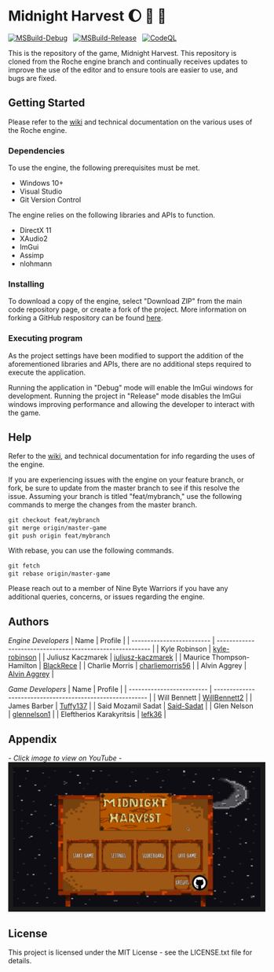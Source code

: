 # Midnight Harvest :moon: :tomato: :corn:

[![MSBuild-Debug](https://github.com/Nine-Byte-Warriors/midnight-harvest/actions/workflows/msbuild-debug.yml/badge.svg)](https://github.com/Nine-Byte-Warriors/midnight-harvest/actions/workflows/msbuild-debug.yml)
&nbsp;
[![MSBuild-Release](https://github.com/Nine-Byte-Warriors/midnight-harvest/actions/workflows/msbuild-release.yml/badge.svg)](https://github.com/Nine-Byte-Warriors/midnight-harvest/actions/workflows/msbuild-release.yml)
&nbsp;
[![CodeQL](https://github.com/Nine-Byte-Warriors/midnight-harvest/actions/workflows/codeql.yml/badge.svg)](https://github.com/Nine-Byte-Warriors/midnight-harvest/actions/workflows/codeql.yml)

This is the repository of the game, Midnight Harvest. This repository is cloned from the Roche engine branch and continually receives updates to improve the use of the editor and to ensure tools are easier to use, and bugs are fixed.

## Getting Started

Please refer to the [wiki](https://github.com/Nine-Byte-Warriors/roche-engine/wiki) and technical documentation on the various uses of the Roche engine.

### Dependencies

To use the engine, the following prerequisites must be met.
* Windows 10+
* Visual Studio
* Git Version Control

The engine relies on the following libraries and APIs to function.
* DirectX 11
* XAudio2
* ImGui
* Assimp
* nlohmann

### Installing

To download a copy of the engine, select "Download ZIP" from the main code repository page, or create a fork of the project. More information on forking a GitHub respository can be found [here](https://www.youtube.com/watch?v=XTolZqmZq6s).

### Executing program

As the project settings have been modified to support the addition of the aforementioned libraries and APIs, there are no additional steps required to execute the application.

Running the application in "Debug" mode will enable the ImGui windows for development. Running the project in "Release" mode disables the ImGui windows improving performance and allowing the developer to interact with the game.

## Help

Refer to the [wiki](https://github.com/Nine-Byte-Warriors/roche-engine/wiki), and technical documentation for info regarding the uses of the engine.

If you are experiencing issues with the engine on your feature branch, or fork, be sure to update from the master branch to see if this resolve the issue. Assuming your branch is titled "feat/mybranch," use the following commands to merge the changes from the master branch.

```
git checkout feat/mybranch
git merge origin/master-game
git push origin feat/mybranch
```

With rebase, you can use the following commands.

```
git fetch
git rebase origin/master-game
```

Please reach out to a member of Nine Byte Warriors if you have any additional queries, concerns, or issues regarding the engine.

## Authors

_Engine Developers_
| Name                      | Profile                                                   |
| ------------------------- | --------------------------------------------------------- |
| Kyle Robinson             | [kyle-robinson](https://github.com/kyle-robinson)         |
| Juliusz Kaczmarek         | [juliusz-kaczmarek](https://github.com/juliusz-kaczmarek) |
| Maurice Thompson-Hamilton | [BlackRece](https://github.com/BlackRece)                 |
| Charlie Morris            | [charliemorris56](https://github.com/charliemorris56)     |
| Alvin Aggrey              | [Alvin Aggrey](https://github.com/AlvinAggrey)            |

_Game Developers_
| Name                      | Profile                                                   |
| ------------------------- | --------------------------------------------------------- |
| Will Bennett              | [WillBennett2](https://github.com/WillBennett2)           |
| James Barber              | [Tuffy137](https://github.com/Tuffy137)                   |
| Said Mozamil Sadat        | [Said-Sadat](https://github.com/Said-Sadat)               |
| Glen Nelson               | [glennelson1](https://github.com/glennelson1)             |
| Eleftherios Karakyritsis  | [lefk36](https://github.com/lefk36)                       |

## Appendix

*- Click image to view on YouTube -*
<a href="https://youtu.be/5b-HF-X_-II" target="_blank">
  <img src="Midnight Harvest.png" alt="Midnight Harvest Thumbnail" border="10" />
</a>

## License

This project is licensed under the MIT License - see the LICENSE.txt file for details.
